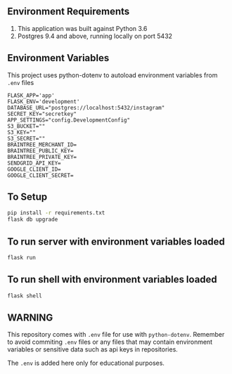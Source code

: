 ## Environment Requirements

1. This application was built against Python 3.6
2. Postgres 9.4 and above, running locally on port 5432

## Environment Variables

This project uses python-dotenv to autoload environment variables from `.env` files

```
FLASK_APP='app'
FLASK_ENV='development'
DATABASE_URL="postgres://localhost:5432/instagram"
SECRET_KEY="secretkey"
APP_SETTINGS="config.DevelopmentConfig"
S3_BUCKET=""
S3_KEY=""
S3_SECRET=""
BRAINTREE_MERCHANT_ID=
BRAINTREE_PUBLIC_KEY=
BRAINTREE_PRIVATE_KEY=
SENDGRID_API_KEY=
GOOGLE_CLIENT_ID=
GOOGLE_CLIENT_SECRET=
```

## To Setup

```bash
pip install -r requirements.txt
flask db upgrade
```

## To run server with environment variables loaded

```bash
flask run
```

## To run shell with environment variables loaded

```bash
flask shell
```

## WARNING

This repository comes with `.env` file for use with `python-dotenv`. Remember to avoid commiting `.env` files or any files that may contain environment variables or sensitive data such as api keys in repositories.

The `.env` is added here only for educational purposes.
